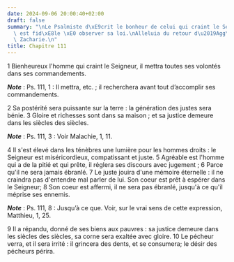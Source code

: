 ```yaml
---
date: 2024-09-06 20:00:40+02:00
draft: false
summary: "\nLe Psalmiste d\xE9crit le bonheur de celui qui craint le Seigneur et qui\
  \ est fid\xE8le \xE0 observer sa loi.\nAlleluia du retour d\u2019Agg\xE9e et de\
  \ Zacharie.\n"
title: Chapitre 111
---
```





1 Bienheureux l'homme qui craint le Seigneur, il mettra toutes ses volontés dans ses commandements.

***Note*** :  Ps. 111, 1 : Il mettra, etc. ; il recherchera avant tout d’accomplir ses commandements.


2 Sa postérité sera puissante sur la terre : la génération des justes sera bénie. 3 Gloire et richesses sont dans sa maison ; et sa justice demeure dans les siècles des siècles.

***Note*** :  Ps. 111, 3 : Voir Malachie, 1, 11.

4 Il s'est élevé dans les ténèbres une lumière pour les hommes droits : le Seigneur est miséricordieux, compatissant et juste. 5 Agréable est l'homme qui a de la pitié et qui prête, il réglera ses discours avec jugement ; 6 Parce qu'il ne sera jamais ébranlé. 7 Le juste jouira d'une mémoire éternelle : il ne craindra pas d'entendre mal parler de lui. Son coeur est prêt à espérer dans le Seigneur; 8 Son coeur est affermi, il ne sera pas ébranlé, jusqu'à ce qu'il méprise ses ennemis.

***Note*** :  Ps. 111, 8 : Jusqu’à ce que. Voir, sur le vrai sens de cette expression, Matthieu, 1, 25.

9 Il a répandu, donné de ses biens aux pauvres : sa justice demeure dans les siècles des siècles, sa corne sera exaltée avec gloire. 10 Le pécheur verra, et il sera irrité : il grincera des dents, et se consumera; le désir des pécheurs périra.

